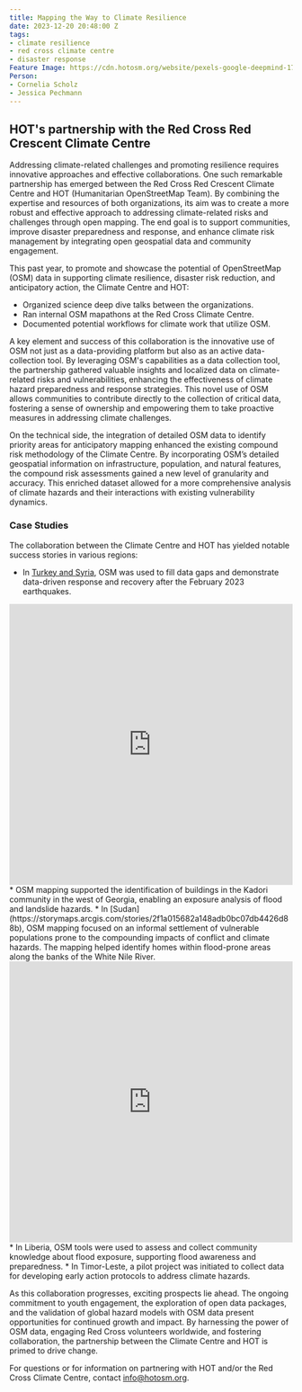 ```yaml
---
title: Mapping the Way to Climate Resilience
date: 2023-12-20 20:48:00 Z
tags:
- climate resilience
- red cross climate centre
- disaster response
Feature Image: https://cdn.hotosm.org/website/pexels-google-deepmind-17485678.jpg
Person:
- Cornelia Scholz
- Jessica Pechmann
---
```


## HOT's partnership with the Red Cross Red Crescent Climate Centre

Addressing climate-related challenges and promoting resilience requires innovative approaches and effective collaborations. One such remarkable partnership has emerged between the Red Cross Red Crescent Climate Centre and HOT (Humanitarian OpenStreetMap Team). By combining the expertise and resources of both organizations, its aim was to create a more robust and effective approach to addressing climate-related risks and challenges through open mapping. The end goal is to support communities, improve disaster preparedness and response, and enhance climate risk management by integrating open geospatial data and community engagement. 

This past year, to promote and showcase the potential of OpenStreetMap (OSM) data in supporting climate resilience, disaster risk reduction, and anticipatory action, the Climate Centre and HOT:
* Organized science deep dive talks between the organizations.
* Ran internal OSM mapathons at the Red Cross Climate Centre. 
* Documented potential workflows for climate work that utilize OSM.

A key element and success of this collaboration is the innovative use of OSM not just as a data-providing platform but also as an active data-collection tool. By leveraging OSM's capabilities as a data collection tool, the partnership gathered valuable insights and localized data on climate-related risks and vulnerabilities, enhancing the effectiveness of climate hazard preparedness and response strategies. This novel use of OSM allows communities to contribute directly to the collection of critical data, fostering a sense of ownership and empowering them to take proactive measures in addressing climate challenges. 

On the technical side, the integration of detailed OSM data to identify priority areas for anticipatory mapping enhanced the existing compound risk methodology of the Climate Centre. By incorporating OSM’s detailed geospatial information on infrastructure, population, and natural features, the compound risk assessments gained a new level of granularity and accuracy. This enriched dataset allowed for a more comprehensive analysis of climate hazards and their interactions with existing vulnerability dynamics.

### Case Studies

The collaboration between the Climate Centre and HOT has yielded notable success stories in various regions:
* In [Turkey and Syria](https://arcg.is/1aueK10), OSM was used to fill data gaps and demonstrate data-driven response and recovery after the February 2023 earthquakes. 
<iframe src="https://storymaps.arcgis.com/stories/d86ffbde8db449c2bc1471fde1ba2157" width="100%" height="500px" frameborder="0" allowfullscreen allow="geolocation"></iframe>
* OSM mapping supported the identification of buildings in the Kadori community in the west of Georgia, enabling an exposure analysis of flood and landslide hazards. 
* In [Sudan](https://storymaps.arcgis.com/stories/2f1a015682a148adb0bc07db4426d88b), OSM mapping focused on an informal settlement of vulnerable populations prone to the compounding impacts of conflict and climate hazards. The mapping helped identify homes within flood-prone areas along the banks of the White Nile River. 
<iframe src="https://storymaps.arcgis.com/stories/2f1a015682a148adb0bc07db4426d88b" width="100%" height="500px" frameborder="0" allowfullscreen allow="geolocation"></iframe>
* In Liberia, OSM tools were used to assess and collect community knowledge about flood exposure, supporting flood awareness and preparedness. 
* In Timor-Leste, a pilot project was initiated to collect data for developing early action protocols to address climate hazards. 

As this collaboration progresses, exciting prospects lie ahead. The ongoing commitment to youth engagement, the exploration of open data packages, and the validation of global hazard models with OSM data present opportunities for continued growth and impact. By harnessing the power of OSM data, engaging Red Cross volunteers worldwide, and fostering collaboration, the partnership between the Climate Centre and HOT is primed to drive change. 

For questions or for information on partnering with HOT and/or the Red Cross Climate Centre, contact [info@hotosm.org](info@hotosm.org). 
